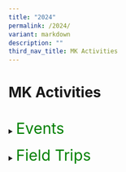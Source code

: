 ```yaml
---
title: "2024"
permalink: /2024/
variant: markdown
description: ""
third_nav_title: MK Activities
---
```

<h1>MK Activities</h1><br>
<details>
<summary><p style="font-size:30px; color:green; display:inline">Events</p></summary><br>
<details>
<summary><strong>K2 Interview with the Doctor</strong></summary>
<div data-type="detailsContent" class="isomer-details-content">
<table border="0"><tbody>
<tr>
<td colspan="3"><img src="/images/MK/2024E_K2%20Interview%20with%20the%20Dr/IWD_01.jpg" style="width:80%"></td>
</tr>
<tr>
<td align="center" width="10%"></td>
<td width="80%">Most children have interactions with their family doctors only when they fall sick. This time, the K2 children had their first-hand experience to interview a doctor, Dr Colin Low (Pancare Medical Clinc Hougang) face-to-face to find out how the different organs in their bodies function. They were excited, with some posing more than one question for the doctor. </td>
<td align="center" width="10%"></td>
</tr>
</tbody></table>
<table border="0"><tbody>
<tr>
<td><img src="/images/MK/2024E_K2%20Interview%20with%20the%20Dr/IWD_02.jpg" style="width:100%"></td>
<td><img src="/images/MK/2024E_K2%20Interview%20with%20the%20Dr/IWD_03.jpg" style="width:88%"></td>
</tr>
<tr>
<td colspan="2">Not only did the children learn about the functions of their body organs, but some brave ones also had the opportunity to practise interviewing someone. </td>
</tr>
</tbody></table>
<table border="0"><tbody>
<tr>
<td colspan="3">
<img src="/images/MK/2024E_K2%20Interview%20with%20the%20Dr/IWD_04.jpg" style="width:80%"></td>
</tr>
<tr>
<td align="center" width="10%"></td>
<td width="80%">Our Centre Head, Ms Winnie presented the certificate of appreciation to Dr Colin to thank him for his support in educating our children.</td>
<td align="center" width="10%"></td>
</tr>
</tbody></table>
<table border="0"><tbody>
<tr>
<td colspan="3">
<img src="/images/MK/2024E_K2%20Interview%20with%20the%20Dr/IWD_05.jpg" style="width:80%"></td>
</tr>
<tr>
<td align="center" width="10%"></td>
<td width="80%">Overall, it was an interesting experience for the K2 children!</td>
<td align="center" width="10%"></td>
</tr>
</tbody></table>
<br><br>
</div>
</details>
<details>
<summary><strong>Chinese New Year Celebration</strong></summary>
<div data-type="detailsContent" class="isomer-details-content">
<table><tbody>
<tr>
<td width="50%"><img src="/images/MK/2024E_CNY%20Celebration/CNY_01.jpg" style="width:100%"></td><td width="47%"><img src="/images/MK/2024E_CNY%20Celebration/CNY_03.jpg" style="width:100%">
</td></tr>
</tbody></table>
<table border="0"><tbody>
<tr>
<td colspan="3">
<img src="/images/MK/2024E_CNY%20Celebration/CNY_02.jpg" style="width:80%"></td>
</tr>
<tr>
<td align="center" width="10%"></td>
<td width="80%">The children gathered to celebrate Chinese New Year (CNY) and the theme is celebrating CNY the Singapore way. They learnt that besides the traditions of spring cleaning, putting decorations and home visiting, there is also 守岁 (Shou Sui), where children stay up as late as possible for their parents' longevity. They also had their first-hand experience of 菜青 (Cai Qing), a special performance put up by the teachers, which sent them into screams and shrieks of excitement!</td>
<td align="center" width="10%"></td>
</tr>
</tbody></table>	
<br>
<table><tbody>
<tr>
<td width="50%"><img src="/images/MK/2024E_CNY%20Celebration/CNY_04.jpg" style="width:100%"></td>
<td width="50%"><img src="/images/MK/2024E_CNY%20Celebration/CNY_05.jpg" style="width:100%">
</td></tr>
<tr>
<td width="50%"><img src="/images/MK/2024E_CNY%20Celebration/CNY_06.jpg" style="width:90%"></td>
<td width="50%"><img src="/images/MK/2024E_CNY%20Celebration/CNY_07.jpg" style="width:100%">
</td></tr>
<tr>
<td colspan="2">After the performance, the children enjoyed the food tasting of Yu Sheng and fortune cookies. Some even asked teachers for help to read out the well wishes found in their fortune cookies!
</td></tr>
</tbody></table>
<table><tbody>
<tr>
<td width="52%"><img src="/images/MK/2024E_CNY%20Celebration/CNY_08.jpg" style="width:100%"></td><td width="48%"><img src="/images/MK/2024E_CNY%20Celebration/CNY_09.jpg" style="width:100%">
</td></tr>
<tr>
<td colspan="2">The children found out that there is a small note of well wishes in the fortune cookie. Some even asked teachers for help to read out the well wishes found in their fortune cookies!
</td></tr>
</tbody></table><br>
<table><tbody>
<tr>
<td width="58%"><img src="/images/MK/2024E_CNY%20Celebration/CNY_11.jpg" style="width:100%"></td>
<td width="42%"><img src="/images/MK/2024E_CNY%20Celebration/CNY_10.jpg" style="width:95%">
</td></tr>
<tr>
<td width="58%"><img src="/images/MK/2024E_CNY%20Celebration/CNY_12.jpg" style="width:94%"></td>
<td width="42%"><img src="/images/MK/2024E_CNY%20Celebration/CNY_13.jpg" style="width:98%">
</td></tr>
</tbody></table>	
<table><tbody>
<tr>
<td width="45%"><img src="/images/MK/2024E_CNY%20Celebration/CNY_14.jpg" style="width:100%"></td>
<td width="55%"><img src="/images/MK/2024E_CNY%20Celebration/CNY_15.jpg" style="width:100%">
</td></tr>
<tr>
<td colspan="2">The children also got hands-on experience making their bags to hold the mandarin oranges. Together with the cards they prepared beforehand, they then exchanged them with their friends!
</td></tr>
</tbody></table>	
<br><br>
</div></details>
<details>
<summary><strong>K1 Tea Session</strong></summary>
<div data-type="detailsContent" class="isomer-details-content">
<table border="0"><tbody>
<tr>
<td colspan="3">
<img src="/images/MK/2024E_K1%20Tea%20Session/KTSP_01.jpg" style="width:80%"></td>
</tr>
<tr>
<td align="center" width="10%"></td>
<td width="80%">As part of our efforts to strengthen our relationships with our K1 parents, the K1 teachers organised a tea session to find out the needs and concerns of our parents. At the same time, parents had the opportunity to learn more about how they could better support their children. <br>
During the sharing session, parents and children enjoyed some snacks while we discussed the feedback from our parents.</td>
<td align="center" width="10%"></td>
</tr>
</tbody></table>
<br>
<table border="0"><tbody>
<tr>
<td colspan="3">
<img src="/images/MK/2024E_K1%20Tea%20Session/KTSP_02.jpg" style="width:80%"></td>
</tr>
<tr>
<td align="center" width="10%"></td>
<td width="80%">We are thankful to parents who shared their experiences of engaging their children using MK’s family-based activities and how they spent quality time with each other. </td>
<td align="center" width="10%"></td>
</tr>
</tbody></table>
<br>
<table><tbody>
<tr>
<td><img src="/images/MK/2024E_K1%20Tea%20Session/KTSP_03.jpg" style="width:100%"></td>
<td><img src="/images/MK/2024E_K1%20Tea%20Session/KTSP_04.jpg" style="width:100%">
</td>
<td><img src="/images/MK/2024E_K1%20Tea%20Session/KTSP_05.jpg" style="width:100%">
</td>
</tr>
</tbody></table>
<table><tbody>
<tr>
<td><img src="/images/MK/2024E_K1%20Tea%20Session/KTSP_06.jpg" style="width:77%"></td>
<td><img src="/images/MK/2024E_K1%20Tea%20Session/KTSP_07.jpg" style="width:100%">
</td>
<td><img src="/images/MK/2024E_K1%20Tea%20Session/KTSP_08.jpg" style="width:100%">
</td>
</tr>
<tr>
<td colspan="3">The session ended off with everyone creating their own sensory bottles to bring home. <br>We all learnt a new way of calming ourselves down when we experience big feelings!
</td>
</tr>
</tbody></table>
<table><tbody>
<tr>
<td><img src="/images/MK/2024E_K1%20Tea%20Session/KTSP_09.jpg" style="width:77%"></td>
<td><img src="/images/MK/2024E_K1%20Tea%20Session/KTSP_10.jpg" style="width:100%"></td>
</tr>
</tbody></table>
<br><br>
<br>
</div>
</details>
<details>
<summary><strong>Hari Raya Celebration</strong></summary>
<div data-type="detailsContent" class="isomer-details-content">
<table><tbody>
<tr>
<td width="50%"><img src="/images/MK/2024E_Hari%20Raya/HRC_01.jpg" style="width:100%"></td>
<td width="50%"><img src="/images/MK/2024E_Hari%20Raya/HRC_02.jpg" style="width:100%"></td>
</tr>
<tr><td width="50%"><img src="/images/MK/2024E_Hari%20Raya/HRC_03.jpg" style="width:100%"></td>
<td width="50%"><img src="/images/MK/2024E_Hari%20Raya/HRC_05.jpg" style="width:100%"></td>
</tr>
</tbody></table>
<table><tbody>
<tr>
<td width="70%"><img src="/images/MK/2024E_Hari%20Raya/HRC_04.jpg" style="width:100%"></td>
<td style="align: left; vertical-align: top;" width="30%">Our young learners at MK immersed themselves in the spirit of Hari Raya festivities through hands-on experiences, including crafting ketupat, guided by our parent volunteers.</td>
</tr>
</tbody></table>
<br>
<table><tbody>
<tr>
<td><img src="/images/MK/2024E_Hari%20Raya/HRC_06.jpg" style="width:100%"></td>
<td><img src="/images/MK/2024E_Hari%20Raya/HRC_07.jpg" style="width:100%"></td>
<td><img src="/images/MK/2024E_Hari%20Raya/HRC_09.jpg" style="width:100%"></td>
</tr>
<tr>
<td colspan="3">The children were invited to make a visit at Cikgu Ju’s “house”, where they received a warm welcome. They practised giving a salam with her and had a wonderful time enjoying Hari Raya treats and delightful company.</td>
</tr>
</tbody></table>
<table><tbody>
<tr>
<td width="50%"><img src="/images/MK/2024E_Hari%20Raya/HRC_08.jpg" style="width:100%"></td>
<td width="50%"><img src="/images/MK/2024E_Hari%20Raya/HRC_10.jpg" style="width:100%"></td>
</tr>
</tbody></table>
<br><br>
<table><tbody>

<tr>
<td width="50%"><img src="/images/MK/2024E_Hari%20Raya/HRC_11.jpg" style="width:100%"></td>
<td width="50%"><img src="/images/MK/2024E_Hari%20Raya/HRC_12.jpg" style="width:100%"></td>
</tr>
<tr>
<td colspan="2">Joyful children proudly display their handmade ketupats, ready to take them home!</td>
</tr>
</tbody></table>
<br><br>
</div>
</details>
<details>
<summary><strong>Mid-Year Celebration</strong></summary>
<div data-type="detailsContent" class="isomer-details-content">
<br>
<table><tbody>
<tr>
<td style="align: right; verical-align: middle;" width="70%"><img src="/images/MK/2024E_Mid%20Year%20Celebration/MYC_01.jpg" style="width:100%">
</td><td style="align: left; vertical-align: top;" width="30%">To celebrate their mid-year achievements and foster creativity, friendship, and teamwork, the children enjoyed a Rainbow Party theme with their teachers and friends. They wore brightly coloured accessories to add to the celebratory fun. </td>
</tr>
</tbody></table>
<table><tbody>
<tr>
<td style="align: right; verical-align: middle;" width="50%"><img src="/images/MK/2024E_Mid%20Year%20Celebration/MYC_02.jpg" style="width:100%">
</td><td style="align: left; vertical-align: middle;" width="50%"><img src="/images/MK/2024E_Mid%20Year%20Celebration/MYC_04.jpg" style="width:100%"></td>
</tr>
</tbody></table>
<table border="0"><tbody>
<tr>
<td colspan="3"><img src="/images/MK/2024E_Mid%20Year%20Celebration/MYC_03.jpg" style="width:80%"></td>
</tr>
<tr>
<td align="center" width="10%"></td>
<td width="80%">Children were engaged in various rainbow-themed activities including a colour scavenger hunt to find and gather all the rainbow-coloured items hidden in the classrooms.</td>
<td align="center" width="10%"></td>
</tr>
</tbody></table>
<table border="0"><tbody>
<tr>
<td colspan="3"><img src="/images/MK/2024E_Mid%20Year%20Celebration/MYC_05.jpg" style="width:80%"></td>
</tr>
<tr>
<td align="center" width="10%"></td>
<td width="80%">Children were engaged in various rainbow-themed activities including a colour scavenger hunt to find and gather all the rainbow-coloured items hidden in the classrooms.</td>
<td align="center" width="10%"></td>
</tr>
</tbody></table>
<br>
<table><tbody>
<tr>
<td style="align: right; verical-align: middle;" width="70%"><img src="/images/MK/2024E_Mid%20Year%20Celebration/MYC_06.jpg" style="width:100%"></td>
<td style="text-align: left; vertical-align: bottom;" width="30%">Other activities the children participated in included enjoying a rainbow cake during snack time and conducting an experiment to create their own rainbows using paper towels and paints. They also watched True: Rainbow Rescue, which taught them valuable lessons on perseverance, innovation and appreciation!</td>
</tr>
</tbody></table>
<table><tbody>
<tr>
<td width="50%"><img src="/images/MK/2024E_Mid%20Year%20Celebration/MYC_07.jpg" style="width:95%"></td>
<td width="50%"><img src="/images/MK/2024E_Mid%20Year%20Celebration/MYC_08.jpg" style="width:80%"></td>
</tr>
</tbody></table>
<br><br>
</div>
</details>
<details>
<summary><strong>MK@AG Start Small Dream Big Community Project: “Stamp Out Dengue!”</strong></summary>
<div data-type="detailsContent" class="isomer-details-content">
<table><tbody>
<tr>
<td width="50%"><img src="/images/MK/2024E_Start%20Small%20Dream%20Big/SSDB_01.jpg" style="width:100%"></td>
<td width="50%"><img src="/images/MK/2024E_Start%20Small%20Dream%20Big/SSDB_02.jpg" style="width:100%"></td>
</tr>
<tr>
<td colspan="2">As part of the Start Small Dream Big initiative by the Early Childhood Development Agency (ECDA), the children participated in our community project – Stamp Out Dengue! This project aims to teach children about preventing mosquito breeding while instilling a sense of responsibility toward the environment.<br><br>
The National Environment Agency (NEA) of Singapore was invited to conduct a talk on mosquito breeding, its dangers, and effective prevention methods.
</td>
</tr>
</tbody></table>
<br>
<img src="/images/MK/2024E_Start%20Small%20Dream%20Big/SSDB_03.jpg" style="width:80%">
<table border="0"><tbody>
<tr>
<td colspan="2">Additionally, the children learned specifically about Aedes mosquitoes, discovering that only the females transmit diseases. They observed mosquito eggs and nymphs up close and even explored whether male mosquitoes would bite by placing their hands in a controlled observation box.</td>
</tr>
<tr>
<td style="align: right; verical-align: middle;"><img src="/images/MK/2024E_Start%20Small%20Dream%20Big/SSDB_04.jpg" style="width:80%"></td>
<td style="align: left; verical-align: middle;"><img src="/images/MK/2024E_Start%20Small%20Dream%20Big/SSDB_05.jpg" style="width:80%"></td>
</tr>
</tbody></table>
<br><br>
<table border="0"><tbody>
<tr>
<td style="align: right; verical-align: middle;"><img src="/images/MK/2024E_Start%20Small%20Dream%20Big/SSDB_06.jpg" style="width:80%"></td>
<td style="align: left; verical-align: middle;"><img src="/images/MK/2024E_Start%20Small%20Dream%20Big/SSDB_07.jpg" style="width:80%"></td>
</tr>
<tr>
<td colspan="2">Building on their newfound understanding, the children created Stamp Out Dengue posters to remind the community to take an active role in preventing mosquito breeding.
Selected posters were printed as leaflets, and the children, accompanied by their parents and teachers, distributed them throughout the neighborhood. They reached out to the community by delivering leaflets to homes and public spaces such as coffee shops and provision stores.
</td>
</tr>
</tbody></table>
<table border="0"><tbody>
<tr>
<td style="align: right; verical-align: middle;"><img src="/images/MK/2024E_Start%20Small%20Dream%20Big/SSDB_08.jpg" style="width:100%"></td>
<td style="align: left; verical-align: middle;"><img src="/images/MK/2024E_Start%20Small%20Dream%20Big/SSDB_09.jpg" style="width:95%"></td>
<td style="align: left; verical-align: middle;"><img src="/images/MK/2024E_Start%20Small%20Dream%20Big/SSDB_10.jpg" style="width:95%"></td>
</tr>
</tbody></table><br><br>
<table><tbody>
<tr>
<td width="60%"><img src="/images/MK/2024E_Start%20Small%20Dream%20Big/SSDB_11.jpg" style="width:90%"></td>
<td style="text-align: left; vertical-align: top;" width="40%">Everyone had a great time contributing to the cause and playing an active role in advocating for dengue prevention!</td>
</tr>
</tbody></table>
</div>
</details>
<details>
<summary><strong>Racial Harmony Day</strong></summary>
<div data-type="detailsContent" class="isomer-details-content">
<table><tbody>
<tr>
<td><img src="/images/MK/2024E_Racial%20Harmony%20Day/RHD_01.jpg" style="width:100%"></td>
<td><img src="/images/MK/2024E_Racial%20Harmony%20Day/RHD_02.jpg" style="width:100%">
</td><td><img src="/images/MK/2024E_Racial%20Harmony%20Day/RHD_03.jpg" style="width:100%"></td>
</tr>
<tr>
<td>Children having a game of Congkak with our parent volunteer.</td>
<td>Children enjoying a 5-course dinner with proper etiquette.</td>
<td>Parent explaining the rules on ‘Parama Pada Sopanam’, a traditional Indian version of the popular game of Snakes and Ladders.</td>
</tr>
</tbody></table>
<br>
<table border="0"><tbody>
<tr>
<td colspan="3"><img src="/images/MK/2024E_Racial%20Harmony%20Day/RHD_04.jpg" style="width:80%"></td>
</tr>
<tr>
<td align="center" width="10%"></td>
<td width="80%">Happy Racial Harmony Day!</td>
<td align="center" width="10%"></td>
</tr>
</tbody></table>
<br>
</div>
</details>
<details>
<summary><strong>National Day</strong></summary>
<div data-type="detailsContent" class="isomer-details-content">
<table><tbody>
<tr>
<td width="33%"><img src="/images/MK/2024E_National%20Day/NDC_01.jpg" style="width:100%"></td>
<td width="33%"><img src="/images/MK/2024E_National%20Day/NDC_02.jpg" style="width:100%"></td>
<td width="33%"><img src="/images/MK/2024E_National%20Day/NDC_03.jpg" style="width:100%"></td>
</tr>
<tr>
<td><img src="/images/MK/2024E_National%20Day/NDC_04.jpg" style="width:100%"></td>
<td>Children dressed up in various work outfits that represent the different occupations which contribute to the growth and success of the nation.</td>
<td><img src="/images/MK/2024E_National%20Day/NDC_05.jpg" style="width:100%"></td>
</tr>
</tbody></table>
<br>
<table><tbody>
<tr>
<td width="37%"><img src="/images/MK/2024E_National%20Day/NDC_06.jpg" style="width:100%"></td>
<td width="63%"><img src="/images/MK/2024E_National%20Day/NDC_07.jpg" style="width:100%"></td>
</tr>
<tr>
<td>Hot seat interview with our very own teacher role-playing as a police officer.</td>
<td>Standing at attention during the singing of our National Anthem and Pledge.</td>
</tr></tbody></table>
<table><tbody>
<tr>
<td width="50%"><img src="/images/MK/2024E_National%20Day/NDC_08.jpg" style="width:100%"></td>
<td width="50%"><img src="/images/MK/2024E_National%20Day/NDC_09.jpg" style="width:100%"></td>
</tr>
<tr>
<td>Our teachers put together our very own MK@AG National Day Parade.</td>
<td>All smiles and proud of our Nation. Happy 59th Birthday Singapore!</td>
</tr></tbody></table>
</div>
</details>
<details>
<summary><strong>Children’s Day Celebration</strong></summary>
<div data-type="detailsContent" class="isomer-details-content">
<table><tbody>
<tr>
<td width="50%"><img src="/images/MK/2024E_Children's%20Day/CDC_01.jpg" style="width:100%"></td>
<td width="50%"><img src="/images/MK/2024E_Children's%20Day/CDC_02.jpg" style="width:100%"></td>
</tr>
<tr>
<td>Families coming together for a joyful picnic and movie experience – Inside Out 2. With popcorns in hand, they enjoyed the movie!</td>
<td>It’s so nice to see parents and children connecting, sharing happy moments, and strengthening their family bonds.</td>
</tr></tbody></table>
<table><tbody>
<tr>
<td width="37%"><img src="/images/MK/2024E_Children's%20Day/CDC_03.jpg" style="width:100%"></td>
<td width="63%"><img src="/images/MK/2024E_Children's%20Day/CDC_04.jpg" style="width:100%"></td>
</tr>
<tr>
<td>A special activity where parent and child talked about their happy moments and created a 'happy orb,' that continues to be made into a core memory. </td>
<td>Just like in the movie, they’ve made another core memory together!</td>
</tr></tbody></table>
<img src="/images/MK/2024E_Children's%20Day/CDC_05.jpg" style="width:100%">
We hope that this children’s day celebration helped strengthen the bond between parent and child, fostering cherished memories that will last a lifetime.
</div>
</details>
<details>
<summary><strong>K2 Celebrates </strong></summary>
<div data-type="detailsContent" class="isomer-details-content">
<table><tbody>
<tr>
<td width="50%"><img src="/images/MK/2024E_K2%20Celebrates/K2C_01.jpg" style="width:100%"></td>
<td width="50%"><img src="/images/MK/2024E_K2%20Celebrates/K2C_02.jpg" style="width:100%"></td>
</tr>
<tr>
<td>Children performed an Indian dance, captivating the audience with their graceful movements, vibrant props, and cultural expression.</td>
<td>We had our very own mini versions of Liang Po Po and Phua Chu Kang, bringing the house down with their hilarious antics and iconic catchphrase, 'Don’t pray pray ah!’</td>
</tr></tbody></table>
<table><tbody>
<tr>
<td width="50%"><img src="/images/MK/2024E_K2%20Celebrates/K2C_03.jpg" style="width:100%"></td>
<td width="50%"><img src="/images/MK/2024E_K2%20Celebrates/K2C_04.jpg" style="width:100%"></td>
</tr>
<tr>
<td>There was a lively Malay wedding performance too, complete with our bride and groom dressed in beautifully matching costumes, adding a touch of elegance and tradition to the celebration!</td>
<td>Children showcased their Kung Fu skills, demonstrating discipline, agility, and the confidence they gained through their practice.</td>
</tr></tbody></table>
<table><tbody>
<tr>
<td width="50%"><img src="/images/MK/2024E_K2%20Celebrates/K2C_05.jpg" style="width:100%"></td>
<td width="50%"><img src="/images/MK/2024E_K2%20Celebrates/K2C_06.jpg" style="width:100%"></td>
</tr>
<tr>
<td>Our school principal, Mr. Wesley Cheong, joined us in the grand finale, making the moment even more special as everyone came together to celebrate the occasion!</td>
<td>Parents expressed their heartfelt gratitude for teachers, sharing touching messages of appreciation and support</td>
</tr></tbody></table>
</div>
</details>
<details>
<summary><strong>Deepavali</strong></summary>
<div data-type="detailsContent" class="isomer-details-content">
<table><tbody>
<tr>
<td><img src="/images/MK/2024E_Deepavali/DC_01.jpg" style="width:100%"></td>
<td><img src="/images/MK/2024E_Deepavali/DC_02.jpg" style="width:100%"></td>
</tr>
<tr>
<td colspan="2">The children came to school in traditional Indian ethnic attire. They shared with their peers the names of their ethnic attire.</td>
</tr>
</tbody></table>
<br>
<table border="0"><tbody>
<tr>
<td colspan="3"><img src="/images/MK/2024E_Deepavali/DC_03.jpg" style="width:80%"></td>
</tr>
<tr>
<td align="center" width="10%"></td>
<td width="80%">Our parent volunteer kindly inked the intricate henna design on our teacher’s hand for the children to observe the beautiful henna designs and learn the meaning behind the art.</td>
<td align="center" width="10%"></td>
</tr>
</tbody></table>
<br>
<table border="0"><tbody>
<tr>
<td colspan="3"><img src="/images/MK/2024E_Deepavali/DC_04.jpg" style="width:80%"></td>
</tr>
<tr>
<td align="center" width="10%"></td>
<td width="80%">The children learnt the traditional Indian dance through a performance put up by their peers.</td>
<td align="center" width="10%"></td>
</tr>
</tbody></table>
<br>
<table border="0"><tbody>
<tr>
<td colspan="3"><img src="/images/MK/2024E_Deepavali/DC_05.jpg" style="width:80%"></td>
</tr>
<tr>
<td align="center" width="10%"></td>
<td width="80%">The children tried traditional Indian snacks. They shared how yummy they were! <br>
Overall, the children had an interesting and fun experience.
</td>
<td align="center" width="10%"></td>
</tr>
</tbody></table>
</div>
</details>
<details>
<summary><strong>Kiztopia</strong></summary>
<div data-type="detailsContent" class="isomer-details-content">
<br>
<table><tbody>
<tr>
<td style="align: right; verical-align: middle;" width="70%"><img src="/images/MK/2024E_Year%20End%20Celebration/YEC_01.jpg" style="width:100%">
</td><td style="align: left; vertical-align: top;" width="30%">The children went for a fun trip to Kiztopia for a Year-End Celebration with their families. This MK journey fostered family bonding and togetherness.</td>
</tr>
</tbody></table>
<table><tbody>
<tr>
<td style="align: right; verical-align: middle;" width="70%"><img src="/images/MK/2024E_Year%20End%20Celebration/YEC_02.jpg" style="width:100%">
</td><td style="align: left; vertical-align: top;" width="30%">The children took turns to try on various costumes and engaged in role play with their friends.</td>
</tr>
</tbody></table>
<table><tbody>
<tr>
<td><img src="/images/MK/2024E_Year%20End%20Celebration/YEC_03.jpg" style="width:100%"></td>
<td><img src="/images/MK/2024E_Year%20End%20Celebration/YEC_04.jpg" style="width:100%"></td>
</tr>
<tr>
<td colspan="2">The children had opportunities to engage in pretend play, trampoline jumping and many other activities that made them sweat it out!</td>
</tr>
</tbody></table>
<table border="0"><tbody>
<tr>
<td colspan="3"><img src="/images/MK/2024E_Year%20End%20Celebration/YEC_05.jpg" style="width:100%"></td>
</tr>
<tr>
<td align="center" width="10%"></td>
<td width="80%">Overall, it was an interesting experience for the K1 and K2 children!
</td>
<td align="center" width="10%"></td>
</tr>
</tbody></table>
<br><br>
</div>
</details>
</details><br>
<details>
<summary><p style="font-size:30px; color:green; display:inline">Field Trips</p></summary><br>
<details>
<summary><strong>K1 Field Trip to Punggol Library</strong></summary>
<div data-type="detailsContent" class="isomer-details-content">
<table border="0"><tbody>
<tr>
<td colspan="3"><img src="/images/MK/2024FT_K1%20at%20Punggol%20Reg%20Lib/FTPRL_01.jpg" style="width:80%"></td>
</tr>
<tr>
<td align="center" width="10%"></td>
<td width="80%">The children had an opportunity to explore places in the nearby community centre. The first stop was the resting area where they enjoyed their snack over a short movie
</td>
<td align="center" width="10%"></td>
</tr>
</tbody></table>
<table><tbody>
<tr>
<td style="align: right; verical-align: middle;" width="70%"><img src="/images/MK/2024FT_K1%20at%20Punggol%20Reg%20Lib/FTPRL_02.jpg" style="width:100%">
</td><td style="align: left; vertical-align: top;" width="30%">All ready to explore the library!</td>
</tr>
</tbody></table>
<table border="0"><tbody>
<tr>
<td colspan="3"><img src="/images/MK/2024FT_K1%20at%20Punggol%20Reg%20Lib/FTPRL_03.jpg" style="width:80%"></td>
</tr>
<tr>
<td align="center" width="10%"></td>
<td width="80%">The children enjoyed a story telling session after exploring books of different languages available in the library.
</td>
<td align="center" width="10%"></td>
</tr>
</tbody></table>
<table><tbody>
<tr>
<td style="align: right; verical-align: middle;" width="70%"><img src="/images/MK/2024FT_K1%20at%20Punggol%20Reg%20Lib/FTPRL_04.jpg" style="width:100%">
</td><td style="align: left; vertical-align: top;" width="30%">They also had hands-on experience with the library's resources and learnt the importance of appropriate behavior in such environments.</td>
</tr>
</tbody></table>	
<table><tbody>
<tr>
<td style="align: right; verical-align: middle;" width="70%"><img src="/images/MK/2024FT_K1%20at%20Punggol%20Reg%20Lib/FTPRL_05.jpg" style="width:100%">
</td><td style="align: left; vertical-align: top;" width="30%">Learning how to return their books to the right places.
</td>
</tr>
</tbody></table><br>
</div>
</details>
<details>
<summary><strong>K2 National Gallery Singapore Field Trip</strong></summary>
<div data-type="detailsContent" class="isomer-details-content">
<table><tbody>
<tr>
<td width="50%"><img src="/images/MK/2024FT_K2%20at%20NGS/TNGS_01.jpg" style="width:100%"></td>
<td width="50%"><img src="/images/MK/2024FT_K2%20at%20NGS/TNGS_02.jpg" style="width:100%">
</td></tr>
<tr>
<td colspan="2">Fuelling up during snack time before our exploration.
</td></tr>
</tbody></table><br>
<table><tbody>
<tr>
<td width="50%"><img src="/images/MK/2024FT_K2%20at%20NGS/TNGS_03.jpg" style="width:100%"></td>
<td width="50%"><img src="/images/MK/2024FT_K2%20at%20NGS/TNGS_04.jpg" style="width:100%">
</td></tr>
<tr>
<td colspan="2">Observing the National Gallery’s structure, architecture and art works. 
</td></tr>
</tbody></table><br>
<table border="0"><tbody>
<tr>
<td colspan="3"><img src="/images/MK/2024FT_K2%20at%20NGS/TNGS_05.jpg" style="width:100%"></td>
</tr>
<tr>
<td align="center" width="10%"></td>
<td width="80%">Understanding artworks in the gallery through a guided tour.
</td>
<td align="center" width="10%"></td>
</tr>
</tbody></table>
	
	
	<br>
Understanding artworks in the gallery through a guided tour.<br><br>
<table><tbody>
<tr>
<td width="37%"><img src="/images/MK/2024FT_K2%20at%20NGS/TNGS_06.jpg" style="width:100%"></td>
<td width="63%"><img src="/images/MK/2024FT_K2%20at%20NGS/TNGS_07.jpg" style="width:100%">
</td></tr>
<tr>
<td colspan="2">All smiles, as it was a fulfilling field trip to National Gallery Singapore!
</td></tr>
</tbody></table>
<br><br><img src="/images/MK/2024FT_K2%20at%20NGS/TNGS_08.jpg" style="width:100%"><br>Children completing their reflective journal by Becky the Bunny after visiting the exhibitions.
<br><br><br>
</div></details>
</details>